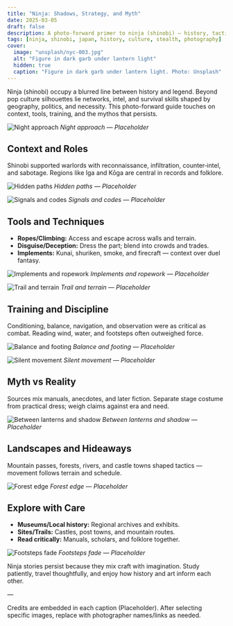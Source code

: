 ```yaml
---
title: "Ninja: Shadows, Strategy, and Myth"
date: 2025-03-05
draft: false
description: A photo-forward primer to ninja (shinobi) — history, tactics, tools, training, and how legend meets reality.
tags: [ninja, shinobi, japan, history, culture, stealth, photography]
cover:
  image: "unsplash/nyc-003.jpg"
  alt: "Figure in dark garb under lantern light"
  hidden: true
  caption: "Figure in dark garb under lantern light. Photo: Unsplash"
---
```


Ninja (shinobi) occupy a blurred line between history and legend. Beyond pop culture silhouettes lie networks, intel, and survival skills shaped by geography, politics, and necessity. This photo-forward guide touches on context, tools, training, and the mythos that persists.

![Night approach](unsplash/nyc-001.jpg)
_Night approach — Placeholder_

## Context and Roles

Shinobi supported warlords with reconnaissance, infiltration, counter‑intel, and sabotage. Regions like Iga and Kōga are central in records and folklore.

![Hidden paths](unsplash/nyc-002.jpg)
_Hidden paths — Placeholder_

![Signals and codes](unsplash/nyc-003.jpg)
_Signals and codes — Placeholder_

## Tools and Techniques

- **Ropes/Climbing:** Access and escape across walls and terrain.
- **Disguise/Deception:** Dress the part; blend into crowds and trades.
- **Implements:** Kunai, shuriken, smoke, and firecraft — context over duel fantasy.

![Implements and ropework](unsplash/nyc-004.jpg)
_Implements and ropework — Placeholder_

![Trail and terrain](unsplash/nyc-005.jpg)
_Trail and terrain — Placeholder_

## Training and Discipline

Conditioning, balance, navigation, and observation were as critical as combat. Reading wind, water, and footsteps often outweighed force.

![Balance and footing](unsplash/nyc-006.jpg)
_Balance and footing — Placeholder_

![Silent movement](unsplash/nyc-007.jpg)
_Silent movement — Placeholder_

## Myth vs Reality

Sources mix manuals, anecdotes, and later fiction. Separate stage costume from practical dress; weigh claims against era and need.

![Between lanterns and shadow](unsplash/nyc-008.jpg)
_Between lanterns and shadow — Placeholder_

## Landscapes and Hideaways

Mountain passes, forests, rivers, and castle towns shaped tactics — movement follows terrain and schedule.

![Forest edge](unsplash/nyc-009.jpg)
_Forest edge — Placeholder_

## Explore with Care

- **Museums/Local history:** Regional archives and exhibits.
- **Sites/Trails:** Castles, post towns, and mountain routes.
- **Read critically:** Manuals, scholars, and folklore together.

![Footsteps fade](unsplash/nyc-010.jpg)
_Footsteps fade — Placeholder_

Ninja stories persist because they mix craft with imagination. Study patiently, travel thoughtfully, and enjoy how history and art inform each other.

—

Credits are embedded in each caption (Placeholder). After selecting specific images, replace with photographer names/links as needed.

